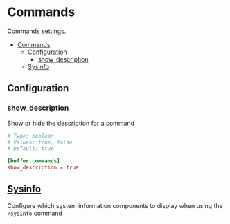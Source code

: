 # Commands

Commands settings.

- [Commands](#commands)
  - [Configuration](#configuration)
    - [show\_description](#show_description)
  - [Sysinfo](#sysinfo)

## Configuration

### show_description

Show or hide the description for a command

```toml
# Type: boolean
# Values: true, false
# Default: true

[buffer.commands]
show_description = true
```

## [Sysinfo](sysinfo.md)

Configure which system information components to display when using the `/sysinfo` command

